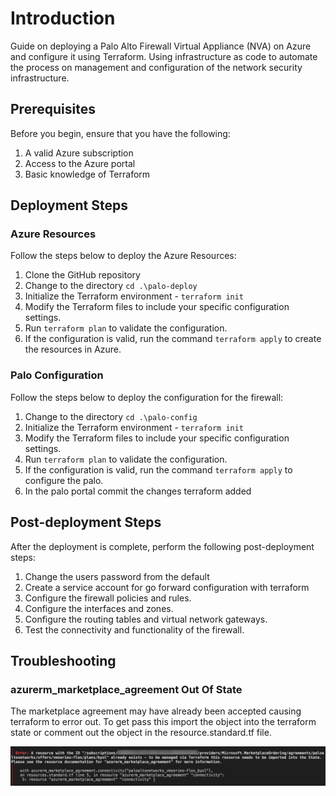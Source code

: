 # Introduction

Guide on deploying a Palo Alto Firewall Virtual Appliance (NVA) on Azure and configure it using Terraform. Using infrastructure as code to automate the process on management and configuration of the network security infrastructure.

## Prerequisites

Before you begin, ensure that you have the following:

1. A valid Azure subscription
2. Access to the Azure portal
3. Basic knowledge of Terraform

## Deployment Steps

### Azure Resources

Follow the steps below to deploy the Azure Resources:

1. Clone the GitHub repository
2. Change to the directory ```cd .\palo-deploy```
3. Initialize the Terraform environment - ```terraform init```
4. Modify the Terraform files to include your specific configuration settings.
5. Run ```terraform plan``` to validate the configuration.
6. If the configuration is valid, run the command ```terraform apply``` to create the resources in Azure.

### Palo Configuration

Follow the steps below to deploy the configuration for the firewall:

1. Change to the directory ```cd .\palo-config```
2. Initialize the Terraform environment - ```terraform init```
3. Modify the Terraform files to include your specific configuration settings.
4. Run ```terraform plan``` to validate the configuration.
5. If the configuration is valid, run the command ```terraform apply``` to configure the palo.
6. In the palo portal commit the changes terraform added

## Post-deployment Steps

After the deployment is complete, perform the following post-deployment steps:

1. Change the users password from the default
2. Create a service account for go forward configuration with terraform
3. Configure the firewall policies and rules.
4. Configure the interfaces and zones.
5. Configure the routing tables and virtual network gateways.
6. Test the connectivity and functionality of the firewall.

## Troubleshooting

### azurerm_marketplace_agreement Out Of State

The marketplace agreement may have already been accepted causing terraform to error out. To get pass this import the object into the terraform state or comment out the object in the resource.standard.tf file.

![TF_MarketPlaceError](img/error-tfimport-makagreement.jpg)
